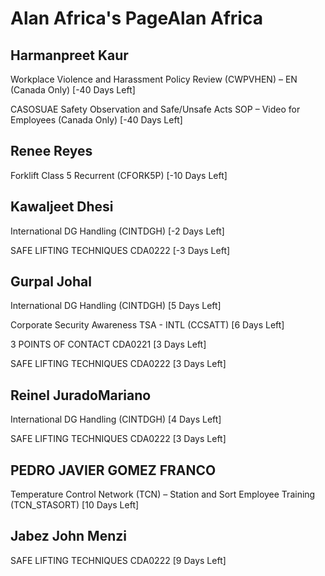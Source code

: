 Alan Africa's PageAlan Africa
===========

Harmanpreet Kaur
----------------

Workplace Violence and Harassment Policy Review (CWPVHEN) – EN (Canada Only) [-40 Days Left]

CASOSUAE Safety Observation and Safe/Unsafe Acts SOP – Video for Employees (Canada Only) [-40 Days Left]

Renee Reyes
-----------

Forklift Class 5 Recurrent (CFORK5P) [-10 Days Left]

Kawaljeet Dhesi
---------------

International DG Handling (CINTDGH) [-2 Days Left]

SAFE LIFTING TECHNIQUES CDA0222 [-3 Days Left]

Gurpal Johal
------------

International DG Handling (CINTDGH) [5 Days Left]

Corporate Security Awareness TSA - INTL (CCSATT) [6 Days Left]

3 POINTS OF CONTACT CDA0221 [3 Days Left]

SAFE LIFTING TECHNIQUES CDA0222 [3 Days Left]

Reinel JuradoMariano
--------------------

International DG Handling (CINTDGH) [4 Days Left]

SAFE LIFTING TECHNIQUES CDA0222 [3 Days Left]

PEDRO JAVIER GOMEZ FRANCO
-------------------------

Temperature Control Network (TCN) – Station and Sort Employee Training (TCN\_STASORT) [10 Days Left]

Jabez John Menzi
----------------

SAFE LIFTING TECHNIQUES CDA0222 [9 Days Left]

